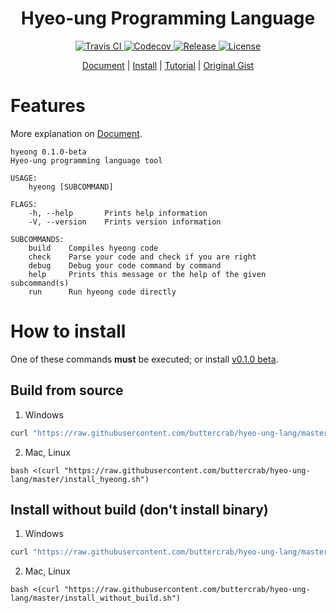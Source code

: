 <h1 align="center">Hyeo-ung Programming Language</h1>

<p align="center">
<a href="https://travis-ci.com/buttercrab/hyeo-ung-lang">
<img alt="Travis CI" src="https://img.shields.io/travis/com/buttercrab/hyeo-ung-lang?style=flat-square"/>
</a>
<a href="https://codecov.io/gh/buttercrab/hyeo-ung-lang">
<img alt="Codecov" src="https://img.shields.io/codecov/c/github/buttercrab/hyeo-ung-lang?style=flat-square"/>
</a>
<a href="https://github.com/buttercrab/hyeo-ung-lang/releases">
<img alt="Release" src="https://img.shields.io/github/v/release/buttercrab/hyeo-ung-lang?include_prereleases&style=flat-square"/>
</a>
<a href="https://github.com/buttercrab/hyeo-ung-lang/blob/master/LICENSE">
<img alt="License" src="https://img.shields.io/github/license/buttercrab/hyeo-ung-lang?style=flat-square"/>
</a>
</p>

<p align="center">
<a href="https://github.com/buttercrab/hyeo-ung-lang/wiki/Document">Document</a> | 
<a href="https://github.com/buttercrab/hyeo-ung-lang/wiki/How-to-Install">Install</a> | 
<a href="https://github.com/buttercrab/hyeo-ung-lang/wiki/Language-Tutorial">Tutorial</a> | 
<a href="https://gist.github.com/xnuk/d9f883ede568d97caa158255e4b4d069">Original Gist</a>
</p>

# Features

More explanation on [Document](https://github.com/buttercrab/hyeo-ung-lang/wiki/Document).

```
hyeong 0.1.0-beta
Hyeo-ung programming language tool

USAGE:
    hyeong [SUBCOMMAND]

FLAGS:
    -h, --help       Prints help information
    -V, --version    Prints version information

SUBCOMMANDS:
    build    Compiles hyeong code
    check    Parse your code and check if you are right
    debug    Debug your code command by command
    help     Prints this message or the help of the given subcommand(s)
    run      Run hyeong code directly
```

# How to install

One of these commands **must** be executed; or install [v0.1.0 beta](https://github.com/buttercrab/hyeo-ung-lang/releases/tag/v0.1.0-beta).

## Build from source

1. Windows
```cmd
curl "https://raw.githubusercontent.com/buttercrab/hyeo-ung-lang/master/install_hyeong.cmd" | cmd
```

2. Mac, Linux
```shell script
bash <(curl "https://raw.githubusercontent.com/buttercrab/hyeo-ung-lang/master/install_hyeong.sh")
```

## Install without build (don't install binary)

1. Windows
```cmd
curl "https://raw.githubusercontent.com/buttercrab/hyeo-ung-lang/master/install_without_build.cmd" | cmd
```

2. Mac, Linux
```shell script
bash <(curl "https://raw.githubusercontent.com/buttercrab/hyeo-ung-lang/master/install_without_build.sh")
```
